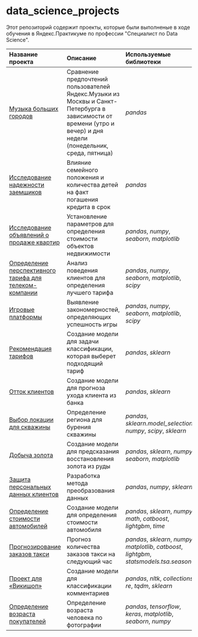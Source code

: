 # data_science_projects
Этот репозиторий содержит проекты, которые были выполненые в ходе обучения в Яндекс.Практикуме по профессии "Специалист по Data Science".

| Название проекта | Описание | Используемые библиотеки | 
| :---------------------- | :---------------------- | :---------------------- |
| [Музыка больших городов](https://github.com/Kiseleva-T/data_science_projects/tree/main/Музыка%20больших%20городов "Музыка больших городов") | Сравнение предпочтений пользователей Яндекс.Музыки из Москвы и Санкт-Петербурга в зависимости от времени (утро и вечер) и дня недели (понедельник, среда, пятница)| *pandas* |
| [Исследование надежности заемщиков](https://github.com/Kiseleva-T/data_science_projects/tree/main/Исследование%20надежности%20заемщиков "Исследование надежномти заемщиков") | Влияние семейного положения и количества детей на факт погашения кредита в срок | *pandas* |
| [Исследование объявлений о продаже квартир](https://github.com/Kiseleva-T/data_science_projects/tree/main/Исследования%20объявлений%20о%20продаже%20квартир "Исследование объявлений о продаже квартир") | Установление параметров для определения стоимости объектов недвижимости | *pandas*, *numpy*, *seaborn*, *matplotlib* |
| [Определение перспективного тарифа для телеком-компании](https://github.com/Kiseleva-T/data_science_projects/tree/main/Определение%20тарифа%20для%20компании "Определение перспективного тарифа для телеком-компании") | Анализ поведения клиентов для определения лучшего тарифа | *pandas*, *numpy*, *seaborn*, *matplotlib*, *scipy* |
| [Игровые платформы](https://github.com/Kiseleva-T/data_science_projects/tree/main/Сборный%20проект-1 "Компьютерные игры") | Выявление закономерностей, определяющих успешность игры | *pandas*, *numpy*, *seaborn*, *matplotlib*, *scipy* |
| [Рекомендация тарифов](https://github.com/Kiseleva-T/data_science_projects/tree/main/Рекомендация%20тарифов "Рекомендация тарифов") | Создание модели для задачи классификации, которая выберет подходящий тариф | *pandas*, *sklearn* |
| [Отток клиентов](https://github.com/Kiseleva-T/data_science_projects/tree/main/Отток%20клиентов "Отток клиентов") | Создание модели для прогноза ухода клиента из банка | *pandas*, *sklearn* |
| [Выбор локации для скважины](https://github.com/Kiseleva-T/data_science_projects/tree/main/Выбор%20локации%20для%20скважины "Выбор локации для скважины") | Определение региона для бурения скважины | *pandas*, *sklearn.model_selection*, *numpy*, *scipy*, *sklearn* |
| [Добыча золота](https://github.com/Kiseleva-T/data_science_projects/tree/main/Концентрация%20золота "Добыча золота") | Создание модели для предсказания восстановления золота из руды | *pandas*, *sklearn*, *numpy*, *seaborn*, *matplotlib* |
| [Защита персональных данных клиентов](https://github.com/Kiseleva-T/data_science_projects/tree/main/Защита%20персональных%20данных%20клиентов "Защита персональных данных клиентов") | Разработка метода преобразования данных | *pandas*, *numpy*, *sklearn* |
| [Определение стоимости автомобилей](https://github.com/Kiseleva-T/data_science_projects/tree/main/Определение%20стоимости%20автомобилей "Определение стоимости автомобилей") | Создание модели для определения стоимости автомобиля |  *pandas*, *sklearn*, *numpy*, *math*, *catboost*, *lightgbm*, *time* |
| [Прогнозирование заказов такси](https://github.com/Kiseleva-T/data_science_projects/tree/main/Прогнозирование%20заказов%20такси "Прогнозирование заказов такси") | Прогноз количества заказов такси на следующий час | *pandas*, *sklearn*, *numpy*, *matplotlib*, *catboost*, *lightgbm*, *statsmodels.tsa.seasonal* |
| [Проект для «Викишоп»](https://github.com/Kiseleva-T/data_science_projects/tree/main/Проект%20для%20Вики-Шоп "Проект для Вики-Шоп") | Создание модели для классификации комментариев | *pandas*, *nltk*, *collections*, *re*, *tqdm*, *sklearn* |
| [Определение возраста покупателей](https://github.com/Kiseleva-T/data_science_projects/tree/main/Компьютерное%20зрение "Компьютерное зрение") | Определение возраста человека по фотографии | *pandas*, *tensorflow*, *keras*, *matplotlib*, *seaborn*, *numpy* |
